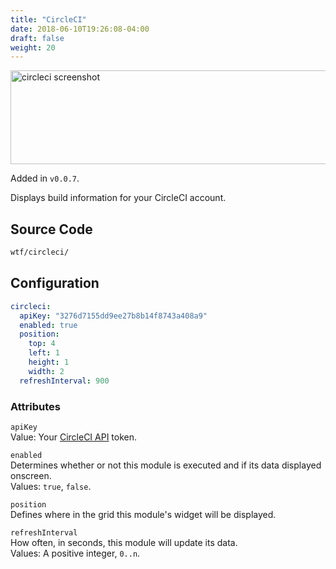 ```yaml
---
title: "CircleCI"
date: 2018-06-10T19:26:08-04:00
draft: false
weight: 20
---
```


<img src="/imgs/modules/circleci.png" class="screenshot" width="609" height="150" alt="circleci screenshot" />

Added in `v0.0.7`.

Displays build information for your CircleCI account.


## Source Code

```bash
wtf/circleci/
```

## Configuration

```yaml
circleci:
  apiKey: "3276d7155dd9ee27b8b14f8743a408a9"
  enabled: true
  position:
    top: 4
    left: 1
    height: 1
    width: 2
  refreshInterval: 900
```

### Attributes

`apiKey` <br />
Value: Your <a href="https://circleci.com/account/api">CircleCI API</a> token.

`enabled` <br />
Determines whether or not this module is executed and if its data displayed onscreen. <br />
Values: `true`, `false`.

`position` <br />
Defines where in the grid this module's widget will be displayed. <br />

`refreshInterval` <br />
How often, in seconds, this module will update its data. <br />
Values: A positive integer, `0..n`.

